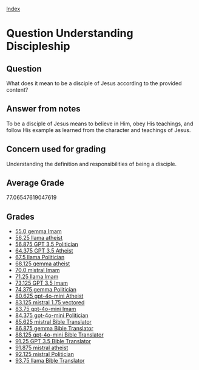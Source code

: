 
[Index](../../index.md)
# Question Understanding Discipleship
## Question
What does it mean to be a disciple of Jesus according to the provided content?

## Answer from notes
To be a disciple of Jesus means to believe in Him, obey His teachings, and follow His example as learned from the character and teachings of Jesus.

## Concern used for grading
Understanding the definition and responsibilities of being a disciple.

## Average Grade
77.06547619047619

## Grades
 * [55.0 gemma Imam](../answers/gemma_Imam/Understanding_Discipleship.md)
 * [56.25 llama atheist](../answers/llama_atheist/Understanding_Discipleship.md)
 * [56.875 GPT 3.5 Politician](../answers/GPT_3.5_Politician/Understanding_Discipleship.md)
 * [64.375 GPT 3.5 Atheist](../answers/GPT_3.5_Atheist/Understanding_Discipleship.md)
 * [67.5 llama Politician](../answers/llama_Politician/Understanding_Discipleship.md)
 * [68.125 gemma atheist](../answers/gemma_atheist/Understanding_Discipleship.md)
 * [70.0 mistral Imam](../answers/mistral_Imam/Understanding_Discipleship.md)
 * [71.25 llama Imam](../answers/llama_Imam/Understanding_Discipleship.md)
 * [73.125 GPT 3.5 Imam](../answers/GPT_3.5_Imam/Understanding_Discipleship.md)
 * [74.375 gemma Politician](../answers/gemma_Politician/Understanding_Discipleship.md)
 * [80.625 gpt-4o-mini Atheist](../answers/gpt-4o-mini_Atheist/Understanding_Discipleship.md)
 * [83.125 mistral 1.75 vectored](../answers/mistral_1.75_vectored/Understanding_Discipleship.md)
 * [83.75 gpt-4o-mini Imam](../answers/gpt-4o-mini_Imam/Understanding_Discipleship.md)
 * [84.375 gpt-4o-mini Politician](../answers/gpt-4o-mini_Politician/Understanding_Discipleship.md)
 * [85.625 mistral Bible Translator](../answers/mistral_Bible_Translator/Understanding_Discipleship.md)
 * [86.875 gemma Bible Translator](../answers/gemma_Bible_Translator/Understanding_Discipleship.md)
 * [88.125 gpt-4o-mini Bible Translator](../answers/gpt-4o-mini_Bible_Translator/Understanding_Discipleship.md)
 * [91.25 GPT 3.5 Bible Translator](../answers/GPT_3.5_Bible_Translator/Understanding_Discipleship.md)
 * [91.875 mistral atheist](../answers/mistral_atheist/Understanding_Discipleship.md)
 * [92.125 mistral Politician](../answers/mistral_Politician/Understanding_Discipleship.md)
 * [93.75 llama Bible Translator](../answers/llama_Bible_Translator/Understanding_Discipleship.md)
